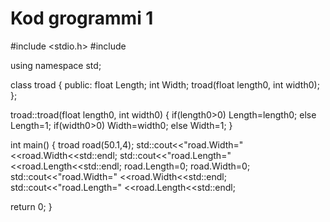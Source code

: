 # Kod grogrammi 1
#include <stdio.h>
#include <iostream>

using namespace std;

class troad
	{
	public:
	float Length;
	int Width;
	troad(float length0, int width0);
	};
	
troad::troad(float length0, int width0)
{
	if(length0>0)
Length=length0;
else Length=1;
	if(width0>0)
Width=width0;
else Width=1;
}

int main()
{
	troad road(50.1,4);
std::cout<<"road.Width="
<<road.Width<<std::endl;
std::cout<<"road.Length="
<<road.Length<<std::endl;
road.Length=0;
road.Width=0;
std::cout<<"road.Width="
<<road.Width<<std::endl;
std::cout<<"road.Length="
<<road.Length<<std::endl;

return 0;
}
